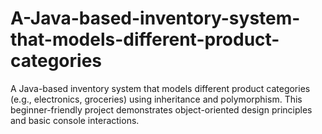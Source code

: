 # A-Java-based-inventory-system-that-models-different-product-categories
A Java-based inventory system that models different product categories (e.g., electronics, groceries) using inheritance and polymorphism. This beginner-friendly project demonstrates object-oriented design principles and basic console interactions.
